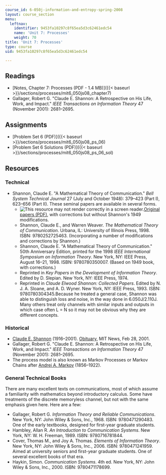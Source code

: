 ```yaml
---
course_id: 6-050j-information-and-entropy-spring-2008
layout: course_section
menu:
  leftnav:
    identifier: 9453fa10297c8f65ea5d3c62461edc54
    name: 'Unit 7: Processes'
    weight: 70
title: 'Unit 7: Processes'
type: course
uid: 9453fa10297c8f65ea5d3c62461edc54

---
```


Readings
--------

*   [Notes, Chapter 7: Processes (PDF - 1.4 MB)]({{< baseurl >}}/sections/processes/mit6_050js08_chapter7)
*   Gallager, Robert G. "Claude E. Shannon: A Retrospective on His Life, Work, and Impact." _IEEE Transactions on Information Theory_ 47 (November 2001): 2681–2695.

Assignments
-----------

*   [Problem Set 6 (PDF)]({{< baseurl >}}/sections/processes/mit6_050js08_ps_06)
*   [Problem Set 6 Solutions (PDF)]({{< baseurl >}}/sections/processes/mit6_050js08_ps_06_sol)

Resources
---------

### Technical

*   Shannon, Claude E. "A Mathematical Theory of Communication." _Bell System Technical Journal_ 27 (July and October 1948): 379–423 (Part I), 623–656 (Part II). These seminal papers are available in several forms.
    *   ![This resource may not render correctly in a screen reader.](/images/inacessible.gif)[Original papers (PDF)](http://worrydream.com/refs/Shannon%20-%20A%20Mathematical%20Theory%20of%20Communication.pdf), with corrections but without Shannon's 1949 modifications.
    *   Shannon, Claude E., and Warren Weaver. _The Mathematical Theory of Communication_. Urbana, IL: University of Illinois Press, 1998. ISBN: 9780252725463. (Incorporating a number of modifications and corrections by Shannon.)
    *   Shannon, Claude E. "A Mathematical Theory of Communication." 50th Anniversary Edition, printed for the 1998 _IEEE International Symposium on Information Theory_. New York, NY: IEEE Press, August 16–21, 1998. ISBN: 9780780350007. (Based on 1949 book, with corrections.)
    *   Reprinted in _Key Papers in the Development of Information Theory_. Edited by D. Slepian. New York, NY: IEEE Press, 1974.
    *   Reprinted in _Claude Elwood Shannon: Collected Papers_. Edited by N. J. A. Sloane, and A. D. Wyner. New York, NY: IEEE Press, 1993. ISBN: 9780780304345.Because he treated a general case, Shannon was able to distinguish loss and noise, in the way done in 6.050J/2.110J. Many others treat only channels with similar inputs and outputs in which case often L = N so it may not be obvious why they are different concepts.

### Historical

*   [Claude E. Shannon](http://www-groups.dcs.st-andrews.ac.uk/~history/Biographies/Shannon.html) (1916–2001). [Obituary](http://web.mit.edu/newsoffice/2001/obitshannon-0228.html), MIT News, Feb 28, 2001.
*   Gallager, Robert G. "Claude E. Shannon: A Retrospective on His Life, Work, and Impact." _IEEE Transactions on Information Theory_ 47 (November 2001): 2681–2695.
*   The process model is also known as Markov Processes or Markov Chains after [Andrei A. Markov](http://www-groups.dcs.st-andrews.ac.uk/~history/Biographies/Markov.html) (1856–1922).

### General Technical Books

There are many excellent texts on communications, most of which assume a familiarity with mathematics beyond introductory calculus. Some have treatments of the discrete memoryless channel, but not with the same emphasis given here. Here are a few:

*   Gallager, Robert G. _Information Theory and Reliable Communications_. New York, NY: John Wiley & Sons, Inc., 1968. ISBN: 9780471290483.  
    One of the early textbooks, designed for first-year graduate students.
*   Hambley, Allan R. _An Introduction to Communication Systems_. New York, NY: W. H. Freeman, 1989. ISBN: 9780716781844.
*   Cover, Thomas M., and Joy A. Thomas. _Elements of Information Theory_. New York, NY: John Wiley & Sons, Inc., 2006. ISBN: 9780471241959.  
    Aimed at university seniors and first-year graduate students. One of several excellent books of that era.
*   Haykin, Simon. _Communication Systems_. 4th ed. New York, NY: John Wiley & Sons, Inc., 2000. ISBN: 9780471178699.